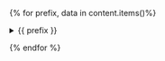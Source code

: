 {%  for prefix, data in content.items()%}

<details>

  <summary>{{ prefix }}</summary>

  {% for filepath, link_path, items, is_png, warnings, exceptions in data %}
  ### [{{ filepath }}]({{ link_path }})

  {% if is_png %}
  ![{{ link_path }}]({{ link_path }})
  {% else %}
  {% for item in items %}
  ```
      {{ item | indent(first=False) }}
  ```
  {% endfor %}
  {% endif %}
  {%if warnings %}
  ```
  {% for warning_str in warnings %}
  {{ warning_str }}
  {% endfor %}
  ```
  {% endif %}
  {% if exceptions%}
  ```
  {% for exception_str in exceptions %}
  {{ exception_str }}
  {% endfor %}
  ```
  {% endif %}
{% endfor %}
</details>

{% endfor %}